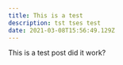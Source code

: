 ```yaml
---
title: This is a test
description: tst tses test
date: 2021-03-08T15:56:49.129Z
---
```

This is a test post did it work?